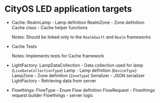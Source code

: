 # CityOS LED application targets

- Cache:
	RealmLamp - Lamp definition
	RealmZone - Zone definition
	Cache class - Cache helper functions

	Notes:
		Should be linked only to the `RealmSwift` and `Realm` frameworks

- Cache Tests
	
	Notes:
		Implements tests for Cache framework

- LightFactory:
	LampDataCollection - Data collection used for lamp (`LiveDataCollectionType`)
	Lamp - Lamp definition (`DeviceType`)
	LampZone - Zone definition (`ZoneType`)
	Serializer - JSON serializer
	LightFactory - Retrieving data from server

- Flowthings:
	FlowType - Enum Flow definition
	FlowRequest - Flowthings request builder
	Flowthings - server logic
